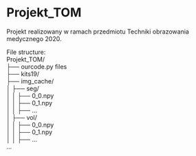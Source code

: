 # Projekt_TOM <br />
Projekt realizowany w ramach przedmiotu Techniki obrazowania medycznego 2020. <br />

File structure: <br />
Projekt_TOM/ <br />
├── ourcode.py files <br />
├── kits19/ <br />
├── img_cache/  <br />
│   ├── seg/  <br />
│   │	├── 0_0.npy <br />
│   │	├── 0_1.npy <br />
│   │	├── ... <br />
│   ├── vol/ <br />
│   │	├── 0_0.npy <br />
│   │	├── 0_1.npy <br />
│   │	├── ... <br />
... <br />